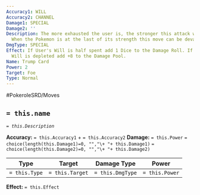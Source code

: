 ```yaml
---
Accuracy1: WILL
Accuracy2: CHANNEL
Damage1: SPECIAL
Damage2: ''
Description: The more exhausted the user is, the stronger this attack will become.
  When the Pokemon is at the last of its strength this move can be devastating.
DmgType: SPECIAL
Effect: If User's Will is half spent add 1 Dice to the Damage Roll. If the User's
  Will is depleted add +8 to the Damage Pool.
Name: Trump Card
Power: 2
Target: Foe
Type: Normal
---
```


#PokeroleSRD/Moves

## `= this.name` 
*`= this.Description`*

**Accuracy:** `= this.Accuracy1` + `= this.Accuracy2`
**Damage:** `= this.Power` `= choice(length(this.Damage1)=0, "","\+ "+ this.Damage1)` `= choice(length(this.Damage2)=0, "","\+ "+ this.Damage2)`

| Type          | Target          | Damage Type          | Power          |
| ------------- | --------------- | ---------------- | -------------- |
| `= this.Type` | `= this.Target` | `= this.DmgType` | `= this.Power` | 

**Effect:** `= this.Effect`